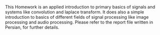 This Homework is an applied introduction to primary basics of signals and systems like convolution and laplace transform.
It does also a simple introduction to basics of different fields of signal processing like image processing and audio processing.
Please refer to the report file written in Persian, for further details.
